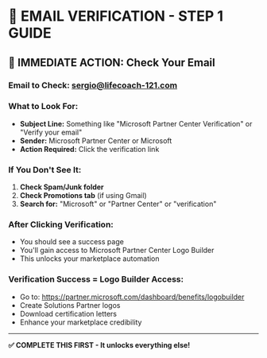 # 📧 EMAIL VERIFICATION - STEP 1 GUIDE

## 🎯 **IMMEDIATE ACTION: Check Your Email**

### **Email to Check:** sergio@lifecoach-121.com

### **What to Look For:**
- **Subject Line:** Something like "Microsoft Partner Center Verification" or "Verify your email"
- **Sender:** Microsoft Partner Center or Microsoft
- **Action Required:** Click the verification link

### **If You Don't See It:**
1. **Check Spam/Junk folder**
2. **Check Promotions tab** (if using Gmail)
3. **Search for:** "Microsoft" or "Partner Center" or "verification"

### **After Clicking Verification:**
- You should see a success page
- You'll gain access to Microsoft Partner Center Logo Builder
- This unlocks your marketplace automation

### **Verification Success = Logo Builder Access:**
- Go to: https://partner.microsoft.com/dashboard/benefits/logobuilder
- Create Solutions Partner logos
- Download certification letters
- Enhance your marketplace credibility

---

**✅ COMPLETE THIS FIRST - It unlocks everything else!**